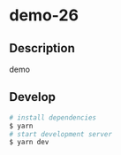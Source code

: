 # demo-26

## Description

demo

## Develop

```bash
# install dependencies
$ yarn
# start development server
$ yarn dev
```